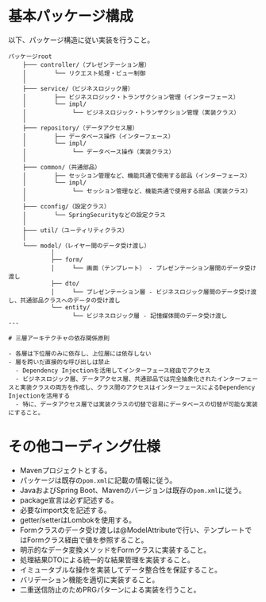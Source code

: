 # 基本パッケージ構成
以下、パッケージ構造に従い実装を行うこと。
```
パッケージroot
    ├─── controller/（プレゼンテーション層）
    │        └── リクエスト処理・ビュー制御
    │
    ├─── service/（ビジネスロジック層）
    │        ├── ビジネスロジック・トランザクション管理（インターフェース）
    │        └── impl/
    │             └── ビジネスロジック・トランザクション管理（実装クラス）
    │
    ├─── repository/（データアクセス層）
    │        ├── データベース操作（インターフェース）
    │        └── impl/
    │             └── データベース操作（実装クラス）
    │
    ├─── common/（共通部品）
    │        ├── セッション管理など、機能共通で使用する部品（インターフェース）
    │        └── impl/
    │             └── セッション管理など、機能共通で使用する部品（実装クラス）
    │
    ├─── cconfig/（設定クラス）
    │        └── SpringSecurityなどの設定クラス
    │
    ├─── util/（ユーティリティクラス）
    │
    └─── model/（レイヤー間のデータ受け渡し）
            │ 
            ├── form/
            │     └── 画面（テンプレート） - プレゼンテーション層間のデータ受け渡し
            ├── dto/
            │     └── プレゼンテーション層 - ビジネスロジック層間のデータ受け渡し、共通部品クラスへのデータの受け渡し
            └── entity/
                  └── ビジネスロジック層 - 記憶媒体間のデータ受け渡し
---

# 三層アーキテクチャの依存関係原則

- 各層は下位層のみに依存し、上位層には依存しない
- 層を跨いだ直接的な呼び出しは禁止
  - Dependency Injectionを活用してインターフェース経由でアクセス
  - ビジネスロジック層、データアクセス層、共通部品では完全抽象化されたインターフェースと実装クラスの両方を作成し、クラス間のアクセスはインターフェースによるDependency Injectionを活用する
  - 特に、データアクセス層では実装クラスの切替で容易にデータベースの切替が可能な実装にすること。

```

# その他コーディング仕様
- Mavenプロジェクトとする。
- パッケージは既存の`pom.xml`に記載の情報に従う。
- JavaおよびSpring Boot、Mavenのバージョンは既存の`pom.xml`に従う。
- package宣言は必ず記述する。
- 必要なimport文を記述する。
- getter/setterはLombokを使用する。
- Formクラスのデータ受け渡しは@ModelAttributeで行い、テンプレートではFormクラス経由で値を参照すること。
- 明示的なデータ変換メソッドをFormクラスに実装すること。
- 処理結果DTOによる統一的な結果管理を実装すること。
- イミュータブルな操作を実装してデータ整合性を保証すること。
- バリデーション機能を適切に実装すること。
- 二重送信防止のためPRGパターンによる実装を行うこと。

